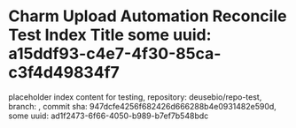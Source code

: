 # Charm Upload Automation Reconcile Test Index Title some uuid: a15ddf93-c4e7-4f30-85ca-c3f4d49834f7
 placeholder index content for testing,  repository: deusebio/repo-test,  branch: ,  commit sha: 947dcfe4256f682426d666288b4e0931482e590d,  some uuid: ad1f2473-6f66-4050-b989-b7ef7b548bdc